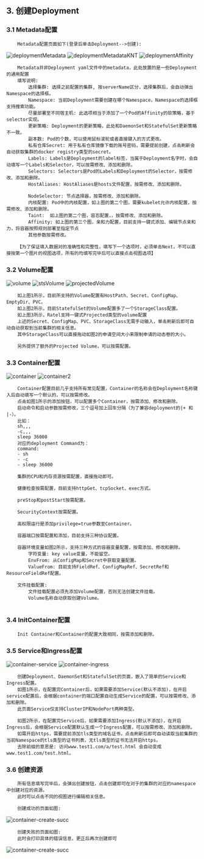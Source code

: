 ## 3. 创建Deployment

### 3.1 Metadata配置

````
    Metadata配置页面如下(登录后单击Deployment-->创建):
````

![deploymentMetadata](https://github.com/dotbalo/ratel-doc/blob/master/images/create-deployment.png)
![deploymentMetadataKNT](https://github.com/dotbalo/ratel-doc/blob/master/images/kernel-nodeselector-taint.png)
![deploymentAffinity](https://github.com/dotbalo/ratel-doc/blob/master/images/deploymentAffinity.png)

````
    Metadata并非Deployment yaml文件中的metadata，此处放置的是一些Deployment的通用配置
    填写说明:
        选择集群: 选择之前配置的集群, 按serverName区分，选择集群后，会自动弹出Namespace的选择框。
        Namespace: 当前Deployment需要创建在哪个Namespace，Namespace的选择框支持搜索功能。
        尽量部署至不同宿主机: 此选项相当于添加了一个Pod的Affinity的软策略，基于selector实现。
        更新策略: Deployment的更新策略，此处和DaemonSet和StatefulSet更新策略不一致。
        副本数: Pod的个数，可以使用鼠标滚轮或者直接键入的方式更改。
        私有仓库Secret: 用于私有仓库镜像下载的账号密码，需要提前创建，点击刷新会自动获取集群的docker registry类型的secret。
        Labels: Labels是Deployment的label标签，当属于Deployment名字时，会自动填写一个Labels和Selector，可以按需修改、添加和删除。
        Selectors: Selectors是Pod的Labels和Deployment的Selector，按需修改、添加和删除。
        HostAliases: HostAliases是hosts文件配置，按需修改、添加和删除。

        NodeSelector: 节点选择器，按需修改、添加和删除。
        内核配置: Pod中的内核配置，如上图的第二个图，需要kubelet允许内核配置，按需修改、添加和删除。
        Taint:  如上图的第二个图，容忍配置，，按需修改、添加和删除。
        Affinity: 如上图的第三个图，亲和力配置，目前支持一键式添加、编辑节点亲和力，将容器按照规则部署至指定节点
        其他参数按需修改。

    【为了保证填入数据对的准确性和完整性，填写下一个选项时，必须单击Next，不可以直接按第一个图片的视图选项，所有的均填写完毕后可以直接点击视图选项】
````

### 3.2 Volume配置

![volume](https://github.com/dotbalo/ratel-doc/blob/master/images/volume.png)
![stsVolume](https://github.com/dotbalo/ratel-doc/blob/master/images/sts-volume.png)
![projectedVolume](https://github.com/dotbalo/ratel-doc/blob/master/images/projected-volume.png)

````
    如上图1所示，目前所支持的Volume配置有HostPath、Secret、ConfigMap、EmptyDir、PVC。
    如上图2所示，目前StatefulSet的Volume配置多了一个StorageClass配置。
    如上图3所示，Ratel支持一键式Projected类型的volume配置
    上述的Secret、ConfigMap、PVC、StorageClass无需手动输入，单击刷新后即可自动自动获取到当前集群的相关信息。
    其中StorageClass可以直接拖动如图2的申请空间大小来限制申请的动态卷的大小。
    
    另外提供了额外的Projected Volume，可以按需配置。
````

### 3.3 Container配置

![container](https://github.com/dotbalo/ratel-doc/blob/master/images/container.png)
![container2](https://github.com/dotbalo/ratel-doc/blob/master/images/container2.png)

````
    Container配置目前几乎支持所有常见配置，Container的名称会在Deployment名称键入后自动填写一个默认的，可以按需修改。
    点击如图1所示的添加按钮，可以配置多个Container，按需添加、修改和删除。
    启动命令和启动参数按需修改，三个逗号加上回车分隔（为了兼容deployment的|+ 和 |-）。
    比如：
    sh,,,
    -c,,,
    sleep 36000
    对应的deployment Command为：
    command:
    - sh
    - -c
    - sleep 36000

    集群的CPU和内存资源按需配置，直接拖动即可。

    健康检查按需配置，目前支持httpGet、tcpSocket、exec方式。

    preStop和postStart按需配置。
    
    SecurityContext按需配置。

    高权限运行是添加privilege=true参数至Container。

    容器端口按需配置和添加，目前支持三种协议配置。

    容器环境变量如图2所示，支持三种方式的容器变量配置，按需添加、修改和删除。
        字符变量: key value变量，不能留空。
        EnvFrom: 从ConfigMap和Secret中获取变量配置。
        ValueFrom: 目前支持FieldRef、ConfigMapRef、SecretRef和ResourceFieldRef配置。

    文件挂载配置:
        文件挂载配置必须先添加Volume配置，否则无法创建文件挂载。
        Volume名称自动获取创建Volume。
    
````

### 3.4 InitContainer配置

````
    Init Container和Container的配置大致相同，按需添加和删除。
````

### 3.5 Service和Ingress配置

![container-service](https://github.com/dotbalo/ratel-doc/blob/master/images/container-service.png)
![container-ingress](https://github.com/dotbalo/ratel-doc/blob/master/images/container-ingress.png)

````
    创建Deployment、DaemonSet和StatefulSet的页面，嵌入了简单的Service和Ingress配置。
    如图1所示，在配置完Container后，如果需要添加Service(默认不添加)，在开启service配置后，会根据container的端口配置自动生成Service的配置，可以按需修改、添加和删除。
    此页面Service仅支持ClusterIP和NodePort两种类型。

    如图2所示，在配置完Service后，如果需要添加Ingress(默认不添加)，在开启Ingress后，会根据Service配置默认生成一个Ingress配置，可以按需修改、添加和删除。
    如需开启https，需要提前添加tls类型的域名证书，点击刷新后即可自动读取当前集群的当前Namespace的tls类型的证书列表，无tls类型的证书无法开启https。
    去除前缀的意思是: 访问www.test1.com/a/test.html 会自动变成www.test1.com/test.html。

````

### 3.6 创建资源

````
    所有信息填写完毕后，会弹出创建按钮，点击创建即可在对于的集群的对应的namespace中创建对应的资源。
    此时可以点击不同的视图进行编辑相关信息。
    
    创建成功的页面如图:
````

![container-create-succ](https://github.com/dotbalo/ratel-doc/blob/master/images/deployment-create-succ.png)

````
    创建失败的页面如图:
    此时会打印具体的错误信息，更正后再次创建即可
````

![container-create-succ](https://github.com/dotbalo/ratel-doc/blob/master/images/deployment-create-error.png)
